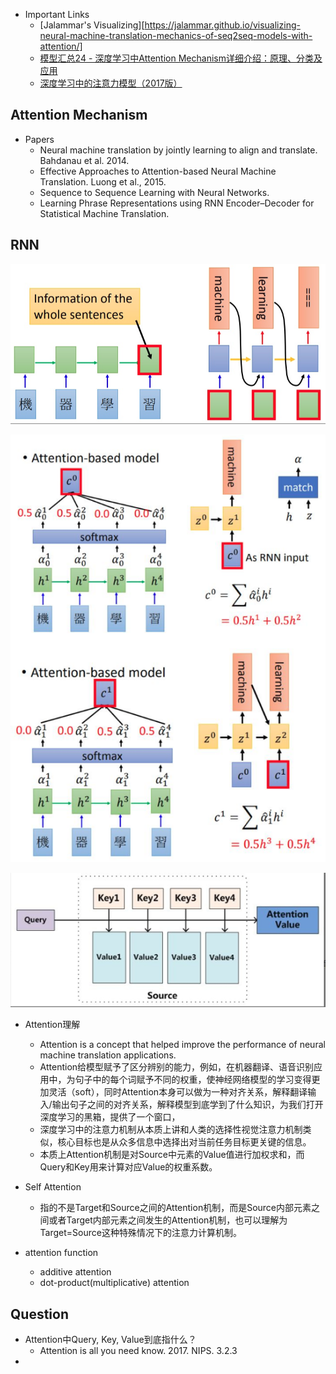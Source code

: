 - Important Links
    - [Jalammar's Visualizing][https://jalammar.github.io/visualizing-neural-machine-translation-mechanics-of-seq2seq-models-with-attention/]
    - [模型汇总24 - 深度学习中Attention Mechanism详细介绍：原理、分类及应用](https://zhuanlan.zhihu.com/p/31547842)
    - [深度学习中的注意力模型（2017版）](https://zhuanlan.zhihu.com/p/37601161)

## Attention Mechanism
- Papers
    - Neural machine translation by jointly learning to align and translate. Bahdanau et al. 2014.
    - Effective Approaches to Attention-based Neural Machine Translation. Luong et al., 2015.
    - Sequence to Sequence Learning with Neural Networks. 
    - Learning Phrase Representations using RNN Encoder–Decoder for Statistical Machine Translation.
    

## RNN
![base RNN](images/base_rnn_model.png)

![attention RNN](images/attention_base_rnn_model.png)

![QKV](images/QKV.png)


- Attention理解
    - Attention is a concept that helped improve the performance of neural machine translation applications. 
    - Attention给模型赋予了区分辨别的能力，例如，在机器翻译、语音识别应用中，为句子中的每个词赋予不同的权重，使神经网络模型的学习变得更加灵活（soft），同时Attention本身可以做为一种对齐关系，解释翻译输入/输出句子之间的对齐关系，解释模型到底学到了什么知识，为我们打开深度学习的黑箱，提供了一个窗口， 
    - 深度学习中的注意力机制从本质上讲和人类的选择性视觉注意力机制类似，核心目标也是从众多信息中选择出对当前任务目标更关键的信息。
    - 本质上Attention机制是对Source中元素的Value值进行加权求和，而Query和Key用来计算对应Value的权重系数。

- Self Attention
    - 指的不是Target和Source之间的Attention机制，而是Source内部元素之间或者Target内部元素之间发生的Attention机制，也可以理解为Target=Source这种特殊情况下的注意力计算机制。

- attention function
    - additive attention
    - dot-product(multiplicative) attention
    
## Question
- Attention中Query, Key, Value到底指什么？
    - Attention is all you need know. 2017. NIPS. 3.2.3
- 
